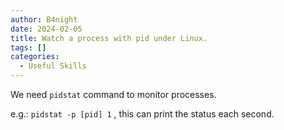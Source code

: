 ```yaml
---
author: B4night
date: 2024-02-05
title: Watch a process with pid under Linux.
tags: []
categories:
  - Useful Skills
---
```


We need `pidstat` command to monitor processes.

e.g.: `pidstat -p [pid] 1` , this can print the status each second.
